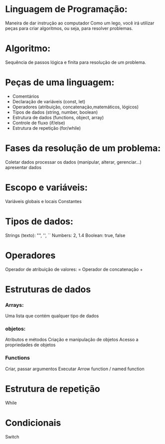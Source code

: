 # Linguagem de Programação:
Maneira de dar instrução ao computador
Como um lego, você irá utilizar peças para criar algoritmos, ou seja, para resolver problemas.

# Algoritmo: 
Sequência de passos lógica e finita para resolução de um problema.

# Peças de uma linguagem:
- Comentários
- Declaração de variáveis (const, let)
- Operadores (atribuição, concatenação,matemáticos, lógicos)
- Tipos de dados (string, number, boolean)
- Estrutura de dados (functions, object, array)
- Controle de fluxo (if/else)
- Estrutura de repetição (for/while)

# Fases da resolução de um problema:
Coletar dados
processar os dados (manipular, alterar, gerenciar...)
apresentar dados

# Escopo e variáveis:
Variáveis globais e locais
Constantes

# Tipos de dados:
Strings (texto): "", '', ``
Numbers: 2, 1.4
Boolean: true, false

# Operadores
Operador de atribuição de valores: =
Operador de concatenação +

# Estruturas de dados

### Arrays:
Uma lista que contém qualquer tipo de dados

### objetos: 
Atributos e métodos
Criação e manipulação de objetos
Acesso a propriedades de objetos

### Functions
Criar, passar argumentos
Executar
Arrow function / named function

# Estrutura de repetição
While

# Condicionais 
Switch